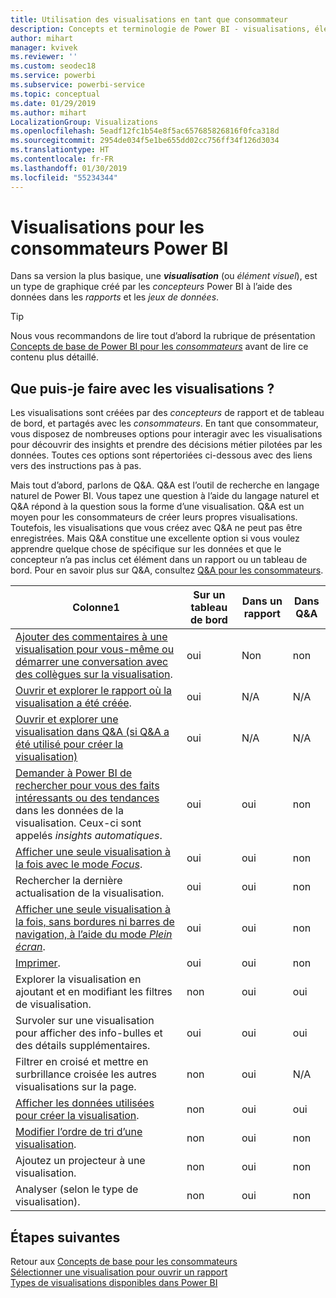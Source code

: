 ```yaml
---
title: Utilisation des visualisations en tant que consommateur
description: Concepts et terminologie de Power BI - visualisations, éléments visuels. Qu’est-ce qu’une visualisation, un élément visuel Power BI.
author: mihart
manager: kvivek
ms.reviewer: ''
ms.custom: seodec18
ms.service: powerbi
ms.subservice: powerbi-service
ms.topic: conceptual
ms.date: 01/29/2019
ms.author: mihart
LocalizationGroup: Visualizations
ms.openlocfilehash: 5eadf12fc1b54e8f5ac657685826816f0fca318d
ms.sourcegitcommit: 2954de034f5e1be655dd02cc756ff34f126d3034
ms.translationtype: HT
ms.contentlocale: fr-FR
ms.lasthandoff: 01/30/2019
ms.locfileid: "55234344"
---
```

# <a name="visualizations-for-power-bi-consumers"></a>Visualisations pour les **consommateurs** Power BI

Dans sa version la plus basique, une ***visualisation*** (ou *élément visuel*), est un type de graphique créé par les *concepteurs* Power BI à l’aide des données dans les *rapports* et les *jeux de données*. 

> [!TIP]
> Nous vous recommandons de lire tout d’abord la rubrique de présentation [Concepts de base de Power BI pour les *consommateurs*](end-user-basic-concepts.md) avant de lire ce contenu plus détaillé.

## <a name="what-can-i-do-with-visualizations"></a>Que puis-je faire avec les visualisations ?

Les visualisations sont créées par des *concepteurs* de rapport et de tableau de bord, et partagés avec les *consommateurs*. En tant que consommateur, vous disposez de nombreuses options pour interagir avec les visualisations pour découvrir des insights et prendre des décisions métier pilotées par les données. Toutes ces options sont répertoriées ci-dessous avec des liens vers des instructions pas à pas.

Mais tout d’abord, parlons de Q&A. Q&A est l’outil de recherche en langage naturel de Power BI. Vous tapez une question à l’aide du langage naturel et Q&A répond à la question sous la forme d’une visualisation. Q&A est un moyen pour les consommateurs de créer leurs propres visualisations. Toutefois, les visualisations que vous créez avec Q&A ne peut pas être enregistrées. Mais Q&A constitue une excellente option si vous voulez apprendre quelque chose de spécifique sur les données et que le concepteur n’a pas inclus cet élément dans un rapport ou un tableau de bord. Pour en savoir plus sur Q&A, consultez [Q&A pour les consommateurs](end-user-q-and-a.md).



|Colonne1  |Sur un tableau de bord  |Dans un rapport  | Dans Q&A
|---------|---------|---------|--------|
|[Ajouter des commentaires à une visualisation pour vous-même ou démarrer une conversation avec des collègues sur la visualisation](end-user-comment.md).     |  oui       |   Non      |  non  |
|[Ouvrir et explorer le rapport où la visualisation a été créée](end-user-tiles.md).     |    oui     |   N/A      |  N/A |
|[Ouvrir et explorer une visualisation dans Q&A (si Q&A a été utilisé pour créer la visualisation)](end-user-q-and-a.md)     |   oui      |   N/A      |  N/A  |
|[Demander à Power BI de rechercher pour vous des faits intéressants ou des tendances](end-user-insights.md) dans les données de la visualisation.  Ceux-ci sont appelés *insights automatiques*.     |    oui     |   oui      | non   |
|[Afficher une seule visualisation à la fois avec le mode *Focus*](end-user-focus.md).     | oui        |   oui      | non  |
|Rechercher la dernière actualisation de la visualisation.     |  oui       |    oui     | non  |
|[Afficher une seule visualisation à la fois, sans bordures ni barres de navigation, à l’aide du mode *Plein écran*](end-user-focus.md).     |   oui      |  oui       | non  |
|[Imprimer](end-user-print.md).     |  oui       |   oui      | non  |
|Explorer la visualisation en ajoutant et en modifiant les filtres de visualisation.     |    non     |   oui      | oui  |
|Survoler sur une visualisation pour afficher des info-bulles et des détails supplémentaires.     |    oui     |   oui      | oui  |
|Filtrer en croisé et mettre en surbrillance croisée les autres visualisations sur la page.     |   non      |   oui      | N/A  |
|[Afficher les données utilisées pour créer la visualisation](end-user-show-data.md).     |  non       |   oui      | oui  |
| [Modifier l’ordre de tri d’une visualisation](end-user-search-sort.md). | non  | oui  | non  |
| Ajoutez un projecteur à une visualisation. | non  | oui  |  non |
| Analyser (selon le type de visualisation). | non  | oui  | non  |

## <a name="next-steps"></a>Étapes suivantes
Retour aux [Concepts de base pour les consommateurs](end-user-basic-concepts.md)    
[Sélectionner une visualisation pour ouvrir un rapport](end-user-report-open.md)    
[Types de visualisations disponibles dans Power BI](end-user-visual-type.md)